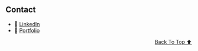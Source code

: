 <!-- CONTACT -->
## Contact

- 👯 [LinkedIn](https://linkedin.com/in/ishuar)
- 💼 [Portfolio](https://ishan.learndevops.in)

<p align="right"><a href="#top">Back To Top ⬆️</a></p>

<!-- MARKDOWN LINKS & IMAGES -->
<!-- https://www.markdownguide.org/basic-syntax/#reference-style-links -->

[contributors-url]: https://github.com/ishuar/storyblok-challenge/graphs/contributors
[contributors-shield]: https://img.shields.io/github/contributors/ishuar/storyblok-challenge?style=for-the-badge

[forks-url]: https://github.com/ishuar/storyblok-challenge/network/members
[forks-shield]: https://img.shields.io/github/forks/ishuar/storyblok-challenge?style=for-the-badge

[stars-url]: https://github.com/ishuar/storyblok-challenge/stargazers
[stars-shield]: https://img.shields.io/github/stars/ishuar/storyblok-challenge?style=for-the-badge

[issues-url]: https://github.com/ishuar/storyblok-challenge/issues
[issues-shield]: https://img.shields.io/github/issues/ishuar/storyblok-challenge?style=for-the-badge

[license-url]: https://github.com/ishuar/storyblok-challenge/blob/main/LICENSE
[license-shield]: https://img.shields.io/github/license/ishuar/storyblok-challenge?style=for-the-badge

